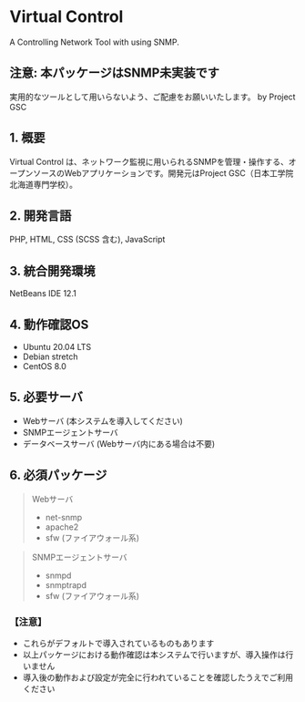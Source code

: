 # Virtual Control
A Controlling Network Tool with using SNMP.

## 注意: 本パッケージはSNMP未実装です
実用的なツールとして用いらないよう、ご配慮をお願いいたします。
by Project GSC

## 1. 概要
Virtual Control は、ネットワーク監視に用いられるSNMPを管理・操作する、オープンソースのWebアプリケーションです。開発元はProject GSC（日本工学院北海道専門学校）。

## 2. 開発言語
PHP, HTML, CSS (SCSS 含む), JavaScript

## 3. 統合開発環境
NetBeans IDE 12.1

## 4. 動作確認OS
- Ubuntu 20.04 LTS
- Debian stretch
- CentOS 8.0

## 5. 必要サーバ
- Webサーバ (本システムを導入してください)
- SNMPエージェントサーバ
- データベースサーバ (Webサーバ内にある場合は不要)

## 6. 必須パッケージ
> Webサーバ
> - net-snmp
> - apache2
> - sfw (ファイアウォール系)

> SNMPエージェントサーバ
> - snmpd
> - snmptrapd
> - sfw (ファイアウォール系)

### 【注意】
- これらがデフォルトで導入されているものもあります
- 以上パッケージにおける動作確認は本システムで行いますが、導入操作は行いません
- 導入後の動作および設定が完全に行われていることを確認したうえでご利用ください
